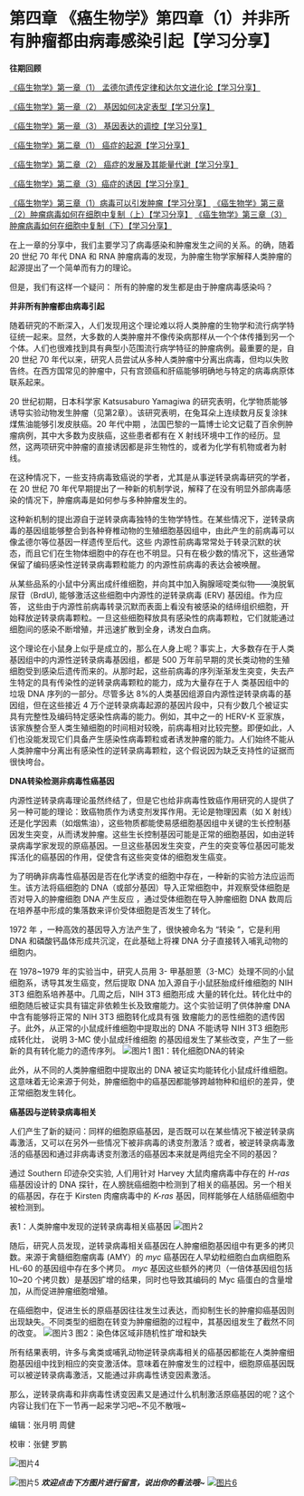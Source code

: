 # 第四章 《癌生物学》第四章（1）并非所有肿瘤都由病毒感染引起【学习分享】

**往期回顾**
 
[《癌生物学》第一章（1） 孟德尔遗传定律和达尔文进化论【学习分享】](http://mp.weixin.qq.com/s?__biz=Mzg4NjA5Mzg2Mw==&mid=2247484461&idx=1&sn=72104e0b83f7cd500a142fed89d7ffc9&chksm=cf9fa565f8e82c7325ebf03f8f78af60e9e32f486ace8774fef71b186b956f131f683a66fc4f&scene=21#wechat_redirect)
 
[《癌生物学》第一章（2） 基因如何决定表型【学习分享】](http://mp.weixin.qq.com/s?__biz=Mzg4NjA5Mzg2Mw==&mid=2247484557&idx=1&sn=422338d2f6c79f9201ac4c4a57952b76&chksm=cf9fa5c5f8e82cd3a2f6d399f262668bd5dabd51917c601e6e603f521faa4e723a27be245d47&scene=21#wechat_redirect)
 
[《癌生物学》第一章（3） 基因表达的调控【学习分享】](http://mp.weixin.qq.com/s?__biz=Mzg4NjA5Mzg2Mw==&mid=2247484667&idx=1&sn=f5ac0e9f91f4017af882b9793999b14a&chksm=cf9fa5b3f8e82ca50cbd101947d2b381aa94f44c40eafc3007915592d95d8f1b8f7ce0718a36&scene=21#wechat_redirect)
 
[《癌生物学》第二章（1） 癌症的起源【学习分享】](http://mp.weixin.qq.com/s?__biz=Mzg4NjA5Mzg2Mw==&mid=2247484770&idx=1&sn=a5144114b3d342408140b8c9ee234d92&chksm=cf9fa42af8e82d3c26681af84e26b7c6361e1275bfdce2edce2c4a3065871c1ce97f0649d3e4&scene=21#wechat_redirect)
 
[《癌生物学》第二章（2） 癌症的发展及其能量代谢【学习分享】](http://mp.weixin.qq.com/s?__biz=Mzg4NjA5Mzg2Mw==&mid=2247484805&idx=1&sn=e97e67056c1d508092127d0388c2eaf6&chksm=cf9fa4cdf8e82ddbaaabda6a2d17d32ec4ab3b7809b97006c79a707f93e35738a7216ba03b4e&scene=21#wechat_redirect)
 
[《癌生物学》第二章（3）癌症的诱因【学习分享】](http://mp.weixin.qq.com/s?__biz=Mzg4NjA5Mzg2Mw==&mid=2247484881&idx=1&sn=bdc85af93a48af8f3c633cbb3b27384d&chksm=cf9fa499f8e82d8f0991b6902435a029254d873ffdc446bc815fddf909f79ca094ce2729135d&scene=21#wechat_redirect)
 
[《癌生物学》第三章（1）病毒可以引发肿瘤【学习分享】](http://mp.weixin.qq.com/s?__biz=Mzg4NjA5Mzg2Mw==&mid=2247485009&idx=1&sn=bf13fdc034c935e967b24ea8264fae21&chksm=cf9fa719f8e82e0f8dc2a5d07a3040aad5619cccfa12509259840d02b3b7417609c8cc132d3c&scene=21#wechat_redirect)
 [《癌生物学》第三章（2）肿瘤病毒如何在细胞中复制（上）【学习分享】](http://mp.weixin.qq.com/s?__biz=Mzg4NjA5Mzg2Mw==&mid=2247485236&idx=1&sn=38754b14ff13c402137769797c36711b&chksm=cf9fa67cf8e82f6aa90d5232aeabf7b48bbcbc792fc807e0626046ec92f4a341bfd30cd9fd1d&scene=21#wechat_redirect) [《癌生物学》第三章（3）肿瘤病毒如何在细胞中复制（下）【学习分享】](http://mp.weixin.qq.com/s?__biz=Mzg4NjA5Mzg2Mw==&mid=2247485333&idx=1&sn=0748f6670320d8d5796113eb408ba01b&chksm=cf9fa6ddf8e82fcbde1175c3ed490fbcad7db352b2728e7fb0e76b0b2c08683663446d3470d2&scene=21#wechat_redirect) 


 
在上一章的分享中，我们主要学习了病毒感染和肿瘤发生之间的关系。的确，随着20 世纪 70 年代 DNA 和 RNA 肿瘤病毒的发现，为肿瘤生物学家解释人类肿瘤的起源提出了一个简单而有力的理论。
 


 
但是，我们有这样一个疑问： 所有的肿瘤的发生都是由于肿瘤病毒感染吗？
 


 


 
**并非所有肿瘤都由病毒引起**
 


 
随着研究的不断深入，人们发现用这个理论难以将人类肿瘤的生物学和流行病学特征统一起来。显然，大多数的人类肿瘤并不像传染病那样从一个个体传播到另一个个体。人们也很难找到具有典型小范围流行病学特征的肿瘤病例。最重要的是，自20 世纪 70 年代以来，研究人员尝试从多种人类肿瘤中分离出病毒，但均以失败告终。在西方国常见的肿瘤中，只有宫颈癌和肝癌能够明确地与特定的病毒病原体联系起来。 

 


 
20 世纪初期，日本科学家 Katsusaburo Yamagiwa 的研究表明，化学物质能够诱导实验动物发生肿瘤（见第2章）。该研究表明，在兔耳朵上连续数月反复涂抹煤焦油能够引发皮肤癌。20 年代中期 ，法国巴黎的一篇博士论文记载了百余例肿瘤病例，其中大多数为皮肤癌，这些患者都有在 X 射线环境中工作的经历。显然，这两项研究中肿瘤的直接诱因都是非生物性的，或者为化学有机物或者为射线。
 


 
在这种情况下，一些支持病毒致癌说的学者，尤其是从事逆转录病毒研究的学者，在 20 世纪 70 年代早期提出了一种新的机制学说，解释了在没有明显外部病毒感染的情况下，肿瘤病毒是如何参与多种肿瘤发生的。
 


 
这种新机制的提出源自于逆转录病毒独特的生物学特性。在某些情况下，逆转录病毒的基因组能够整合到各种脊椎动物的生殖细胞基因组中，由此产生的前病毒可以像孟德尔等位基因一样遗传至后代。这些 内源性前病毒常常处于转录沉默的状态，而且它们在生物体细胞中的存在也不明显。只有在极少数的情况下，这些通常保留了编码感染性逆转录病毒颗粒能力 的内源性前病毒的表达会被唤醒。
 


 
从某些品系的小鼠中分离出成纤维细胞，并向其中加入胸腺嘧啶类似物——溴脱氧尿苷（BrdU), 能够激活这些细胞中内源性的逆转录病毒 (ERV) 基因组。作为应答， 这些由于内源性前病毒转录沉默而表面上看没有被感染的结缔组织细胞，开始释放逆转录病毒颗粒。一旦这些细胞释放具有感染性的病毒颗粒，它们就能通过细胞间的感染不断增殖，并迅速扩散到全身，诱发白血病。
 


 
这个理论在小鼠身上似乎是成立的，那么在人身上呢？事实上，大多数存在于人类基因组中的内源性逆转录病毒基因组，都是 500 万年前早期的灵长类动物的生殖细胞受到感染后遗传而来的。从那时起，这些前病毒的序列渐渐发生突变，失去产生特定的具有传染性的逆转录病毒颗粒的能力，成为大量存在于人 类基因组中的垃圾 DNA 序列的一部分。尽管多达 8%的人类基因组源自内源性逆转录病毒的基因组，但在这些接近 4 万个逆转录病毒起源的基因片段中，只有少数几个被证实具有完整性及编码特定感染性病毒的能力。例如，其中之一的 HERV-K 亚家族， 该家族整合至人类生殖细胞的时间相对较晚，前病毒相对比较完整。即便如此，人们也没能发现它们具备产生感染性病毒颗粒或者诱发肿瘤的能力。人们始终不能从人类肿瘤中分离出有感染性的逆转录病毒颗粒，这个假说因为缺乏支持性的证据而很快垮台。
 


 


 
**DNA转染检测非病毒性癌基因**
 


 
内源性逆转录病毒理论虽然终结了，但是它也给非病毒性致癌作用研究的人提供了另一种可能的理论：致癌物质作为诱变剂发挥作用。无论是物理因素（如 X 射线）还是化学因素（如烟焦油），这些物质都能使易感细胞基因组中关键的生长控制基因发生突变，从而诱发肿瘤。这些生长控制基因可能是正常的细胞基因，如由逆转录病毒学家发现的原癌基因。一旦这些基因发生突变，产生的突变等位基因可能发挥活化的癌基因的作用，促使含有这些突变体的细胞发生癌变。
 


 
为了明确非病毒性癌基因是否在化学诱变的细胞中存在，一种新的实验方法应运而生。该方法将癌细胞的 DNA（或部分基因）导入正常细胞中，并观察受体细胞是否对导入的肿瘤细胞 DNA 产生反应 ，通过受体细胞在导入肿瘤细胞 DNA 数周后在培养基中形成的集落数来评价受体细胞是否发生了转化。
 


 
1972 年 ，一种高效的基因导入方法产生了，很快被命名为 “转染 ”，它是利用 DNA 和磷酸钙晶体形成共沉淀，在此基础上将裸 DNA 分子直接转入哺乳动物的细胞内。
 


 
在 1978~1979 年的实验当中，研究人员用 3- 甲基胆蒽（3-MC）处理不同的小鼠细胞系，诱导其发生癌变，然后提取 DNA 加入源自于小鼠胚胎成纤维细胞的 NIH 3T3 细胞系培养基中。几周之后，NIH 3T3 细胞形成 大量的转化灶。转化灶中的细胞随后被证实具有锚定非依赖生长及致瘤能力。这个实验证明了供体肿瘤 DNA 中含有能够将正常的 NIH 3T3 细胞转化成具有强 致瘤能力的恶性细胞的遗传因子。此外，从正常的小鼠成纤维细胞中提取出的 DNA 不能诱导 NIH 3T3 细胞形成转化灶， 说明 3-MC 使小鼠成纤维细胞 的基因组发生了某些改变，产生了一些新的具有转化能力的遗传序列。
 ![图片1](images/img_第四章_1_85_4f8af0ec.jpg) 
图1：转化细胞DNA的转染
 


 
此外，从不同的人类肿瘤细胞中提取出的 DNA 被证实均能转化小鼠成纤维细胞。这意味着无论来源于何处，肿瘤细胞中的癌基因都能够跨越物种和组织的差异，使正常细胞发生转化。
 


 


 
**癌基因与逆转录病毒相关**
 


 
人们产生了新的疑问：同样的细胞原癌基因，是否既可以在某些情况下被逆转录病毒激活，又可以在另外一些情况下被非病毒的诱变剂激活？或者，被逆转录病毒激活的癌基因和通过非病毒诱变剂激活的癌基因本来就是两组完全不同的基因？
 


 
通过 Southern 印迹杂交实验, 人们用针对 Harvey 大鼠肉瘤病毒中存在的 *H-ras* 癌基因设计的 DNA 探针，在人膀胱癌细胞中检测到了相关的癌基因。另一个相关的癌基因，存在于 Kirsten 肉瘤病毒中的 *K-ras* 基因，同样能够在人结肠癌细胞中被检测到。
 


 
表1：人类肿瘤中发现的逆转录病毒相关癌基因
 ![图片2](images/img_第四章_1_86_39d95778.jpg) 


 
随后，研究人员发现，逆转录病毒相关癌基因在人肿瘤细胞基因组中有更多的拷贝数。来源于禽髓细胞瘤病毒 (AMY）的 *myc* 癌基因在人早幼粒细胞白血病细胞系 HL-60 的基因组中存在多个拷贝。 *myc* 基因这些额外的拷贝（一倍体基因组包括 10~20 个拷贝数）是基因扩增的结果，同时也导致其编码的 Myc 癌蛋白的含量增加，从而促进肿瘤细胞增殖。
 


 
在癌细胞中，促进生长的原癌基因往往发生过表达，而抑制生长的肿瘤抑癌基因则出现缺失。不同类型的细胞在转变为肿瘤细胞的过程中，其基因组发生了截然不同的改变。
 ![图片3](images/img_第四章_1_85_d8eda809.jpg) 图2：染色体区域非随机性扩增和缺失 


 
所有结果表明，许多与禽类或哺乳动物逆转录病毒相关的癌基因都能在人类肿瘤细胞基因组中找到相应的突变激活体。意味着在肿瘤发生的过程中，细胞原癌基因既可以被逆转录病毒激活，又能通过非病毒性诱变因素激活。
 


 
那么，逆转录病毒和非病毒性诱变因素又是通过什么机制激活原癌基因的呢？这个内容让我们在下一节再一起来学习吧~不见不散哦~
 


 
编辑：张月明 周健
 
校审：张健 罗鹏
 


 
![图片4](images/img_第四章_1_85_4d05e2c6.jpg)
 


 ![图片5](images/img_第四章_1_85_b125ba69.png) ***欢迎点击下方图片进行留言，说出你的看法哦~*** 
[![图片6](images/img_第四章_1_85_0fec301c.jpg)]()